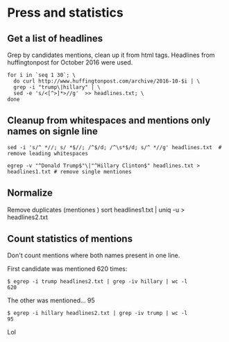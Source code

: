 # Press and statistics

## Get a list of headlines

Grep by candidates mentions, clean up it from html tags. Headlines from huffingtonpost for October 2016 were used.

```
for i in `seq 1 30`; \
  do curl http://www.huffingtonpost.com/archive/2016-10-$i | \
  grep -i "trump\|hillary" | \
  sed -e 's/<[^>]*>//g'  >> headlines.txt; \
done
```

## Cleanup from whitespaces and mentions only names on signle line

`sed -i 's/^ *//; s/ *$//; /^$/d; /^\s*$/d; s/^ *//g' headlines.txt  # remove leading whitespaces`

`egrep -v "^Donald Trump$"\|"^Hillary Clinton$" headlines.txt > headlines1.txt # remove single mentiones`

## Normalize

Remove duplicates (mentiones )
sort  headlines1.txt  | uniq  -u > headlines2.txt

## Count statistics of mentions

Don't count mentions where both names present in one line.

First candidate was mentioned 620 times:
```
$ egrep -i trump headlines2.txt | grep -iv hillary | wc -l
620
```

The other was mentioned... 95 

```
$ egrep -i hillary headlines2.txt | grep -iv trump | wc -l
95
```

Lol
